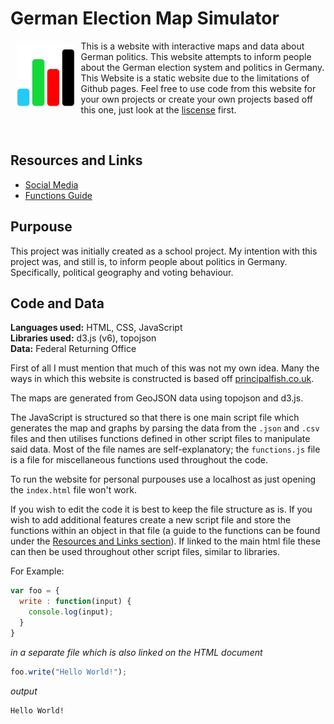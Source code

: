 # German Election Map Simulator

<a href="null"><img src="assets/favicon.png" align="left" hspace="10" vspace="6" height="100px"></a>

This is a website with interactive maps and data about German politics. This website attempts to inform people about the German election system and politics in Germany. This Website is a static website due to the limitations of Github pages. Feel free to use code from this website for your own projects or create your own projects based off this one, just look at the [liscense](LISCENSE) first.

<br/>


## Resources and Links
- [Social Media](null)
- [Functions Guide](FUNCTIONS.md)

## Purpouse
This project was initially created as a school project. My intention with this project was, and still is, to inform people about politics in Germany. Specifically, political geography and voting behaviour.

## Code and Data
**Languages used:** HTML, CSS, JavaScript <br/>
**Libraries used:** d3.js (v6), topojson <br/>
**Data:** Federal Returning Office <br/>

First of all I must mention that much of this was not my own idea. Many the ways in which this website is constructed is based off [principalfish.co.uk](https://principalfish.co.uk/).

The maps are generated from GeoJSON data using topojson and d3.js. 

The JavaScript is structured so that there is one main script file which generates the map and graphs by parsing the data from the `.json` and `.csv` files and then utilises functions defined in other script files to manipulate said data. Most of the file names are self-explanatory; the `functions.js` file is a file for miscellaneous functions used throughout the code.

To run the website for personal purpouses use a localhost as just opening the `index.html` file won't work.

If you wish to edit the code it is best to keep the file structure as is. If you wish to add additional features create a new script file and store the functions within an object in that file (a guide to the functions can be found under the [Resources and Links section](#resources-and-links)). If linked to the main html file these can then be used throughout other script files, similar to libraries.

For Example:
```js
var foo = {
  write : function(input) {
    console.log(input);
  }
}
```
*in a separate file which is also linked on the HTML document*
```js
foo.write("Hello World!");
```
*output*
```HTML
Hello World!
```
